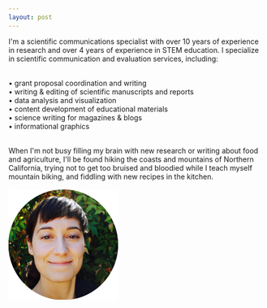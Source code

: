 ```yaml
---
layout: post
---
```

<p class="message">
I'm a scientific communications specialist with over 10 years of experience in research and over 4 years of experience in STEM education. I specialize in scientific communication and evaluation services, including:<br><br>

• grant proposal coordination and writing<br>
• writing & editing of scientific manuscripts and reports<br>
• data analysis and visualization<br>
• content development of educational materials<br>
• science writing for magazines & blogs<br>
• informational graphics<br><br>

When I'm not busy filling my brain with new research or writing about food and agriculture, I'll be found hiking the coasts and mountains of Northern California, trying not to get too bruised and bloodied while I teach myself mountain biking, and fiddling with new recipes in the kitchen.<br><br>
<img src="assets/images/Website_headshot.png" class="center">
</p><br>
